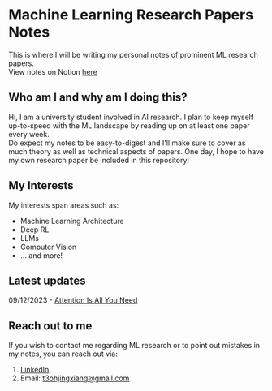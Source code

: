 # Machine Learning Research Papers Notes

This is where I will be writing my personal notes of prominent ML research papers. \
View notes on Notion [here](https://boiling-aftermath-44e.notion.site/Machine-Learning-Research-5d73301ae1394acf8f3828d44d4b0fe2?pvs=4)

## Who am I and why am I doing this?

Hi, I am a university student involved in AI research. I plan to keep myself up-to-speed with the ML landscape by reading up on at least one paper every week. \
Do expect my notes to be easy-to-digest and I'll make sure to cover as much theory as well as technical aspects of papers.
One day, I hope to have my own research paper be included in this repository!

## My Interests

My interests span areas such as:
* Machine Learning Architecture
* Deep RL
* LLMs
* Computer Vision
* ... and more!

## Latest updates
09/12/2023 - [Attention Is All You Need](https://github.com/JaydenTeoh/ML-research/blob/main/Natural%20Language%20Processing/Attention%20Is%20All%20You%20Need)

## Reach out to me

If you wish to contact me regarding ML research or to point out mistakes in my notes, you can reach out via:
1. [LinkedIn](https://www.linkedin.com/in/jayden-teoh/)
2. Email: t3ohjingxiang@gmail.com
